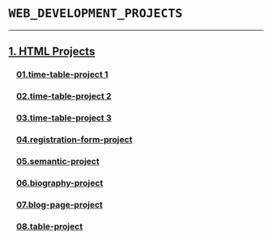 # **`WEB_DEVELOPMENT_PROJECTS`**
<hr>

## **[1. HTML Projects](./01.%20HTML-Projects)**
###  &nbsp;&nbsp;&nbsp;&nbsp;**[01.time-table-project 1](./01.%20HTML-Projects/01.time-table-project%201/)**
###  &nbsp;&nbsp;&nbsp;&nbsp;**[02.time-table-project 2](./01.%20HTML-Projects/02.time-table-project%202/)**
###  &nbsp;&nbsp;&nbsp;&nbsp;**[03.time-table-project 3](./01.%20HTML-Projects/03.time-table-project%203/)**
###  &nbsp;&nbsp;&nbsp;&nbsp;**[04.registration-form-project](./01.%20HTML-Projects/04.registration-form-project/)**
###  &nbsp;&nbsp;&nbsp;&nbsp;**[05.semantic-project](./01.%20HTML-Projects/05.semantic-project/)**
###  &nbsp;&nbsp;&nbsp;&nbsp;**[06.biography-project](./01.%20HTML-Projects/06.biography-project/)**
###  &nbsp;&nbsp;&nbsp;&nbsp;**[07.blog-page-project](./01.%20HTML-Projects/07.blog-page-project/)**
###  &nbsp;&nbsp;&nbsp;&nbsp;**[08.table-project](./01.%20HTML-Projects/08.table-project/)**
